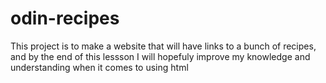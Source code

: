 # odin-recipes
This project is to make a website that will have links to a bunch of recipes, and by the end of this lessson I will hopefuly improve my knowledge and understanding when it comes to using html
